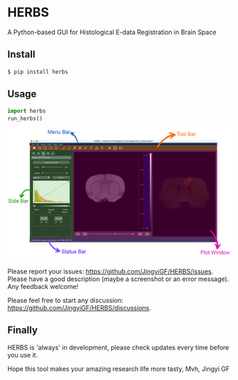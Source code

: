 # HERBS
A Python-based GUI for Histological E-data Registration in Brain Space


## Install

```python
$ pip install herbs
```

## Usage

```python
import herbs
run_herbs()
```

<img src="https://github.com/JingyiGF/HERBS/blob/main/image/herbs.jpg" width="800px"></img>

### 
Please report your issues: https://github.com/JingyiGF/HERBS/issues. Please have a good description (maybe a screenshot or an error message). Any feedback welcome!

Please feel free to start any discussion: https://github.com/JingyiGF/HERBS/discussions.

## Finally
HERBS is 'always' in development, please check updates every time before you use it.


Hope this tool makes your amazing research life more tasty,
Mvh, Jingyi GF

